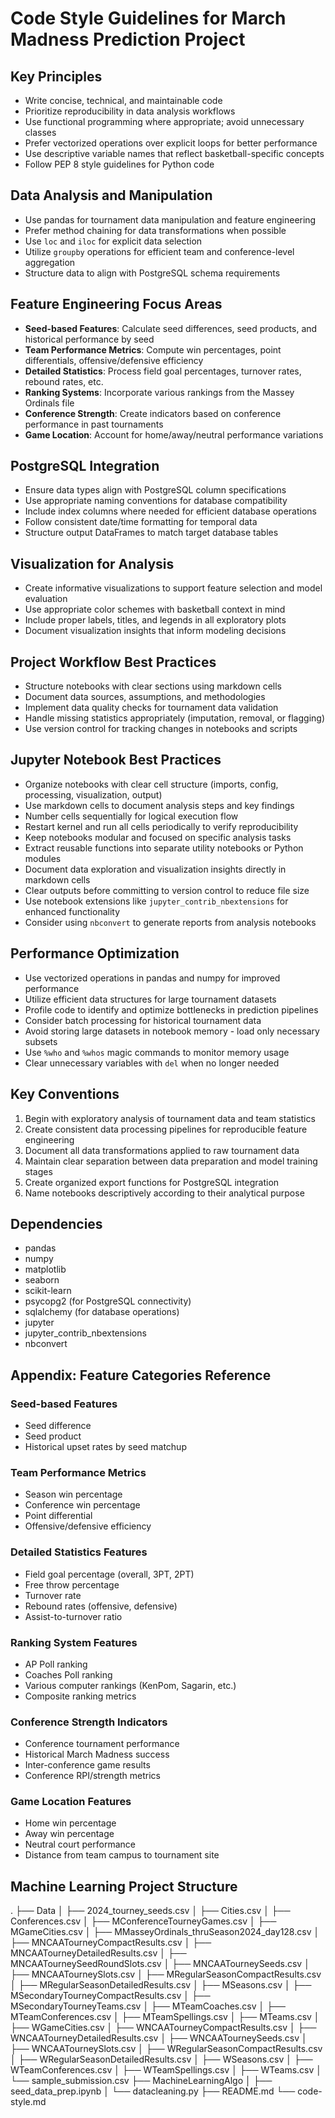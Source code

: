# Code Style Guidelines for March Madness Prediction Project

## Key Principles

- Write concise, technical, and maintainable code
- Prioritize reproducibility in data analysis workflows
- Use functional programming where appropriate; avoid unnecessary classes
- Prefer vectorized operations over explicit loops for better performance
- Use descriptive variable names that reflect basketball-specific concepts
- Follow PEP 8 style guidelines for Python code

## Data Analysis and Manipulation

- Use pandas for tournament data manipulation and feature engineering
- Prefer method chaining for data transformations when possible
- Use `loc` and `iloc` for explicit data selection
- Utilize `groupby` operations for efficient team and conference-level aggregation
- Structure data to align with PostgreSQL schema requirements

## Feature Engineering Focus Areas

- **Seed-based Features**: Calculate seed differences, seed products, and historical performance by seed
- **Team Performance Metrics**: Compute win percentages, point differentials, offensive/defensive efficiency
- **Detailed Statistics**: Process field goal percentages, turnover rates, rebound rates, etc.
- **Ranking Systems**: Incorporate various rankings from the Massey Ordinals file
- **Conference Strength**: Create indicators based on conference performance in past tournaments
- **Game Location**: Account for home/away/neutral performance variations

## PostgreSQL Integration

- Ensure data types align with PostgreSQL column specifications
- Use appropriate naming conventions for database compatibility
- Include index columns where needed for efficient database operations
- Follow consistent date/time formatting for temporal data
- Structure output DataFrames to match target database tables

## Visualization for Analysis

- Create informative visualizations to support feature selection and model evaluation
- Use appropriate color schemes with basketball context in mind
- Include proper labels, titles, and legends in all exploratory plots
- Document visualization insights that inform modeling decisions

## Project Workflow Best Practices

- Structure notebooks with clear sections using markdown cells
- Document data sources, assumptions, and methodologies
- Implement data quality checks for tournament data validation
- Handle missing statistics appropriately (imputation, removal, or flagging)
- Use version control for tracking changes in notebooks and scripts

## Jupyter Notebook Best Practices

- Organize notebooks with clear cell structure (imports, config, processing, visualization, output)
- Use markdown cells to document analysis steps and key findings
- Number cells sequentially for logical execution flow
- Restart kernel and run all cells periodically to verify reproducibility
- Keep notebooks modular and focused on specific analysis tasks
- Extract reusable functions into separate utility notebooks or Python modules
- Document data exploration and visualization insights directly in markdown cells
- Clear outputs before committing to version control to reduce file size
- Use notebook extensions like `jupyter_contrib_nbextensions` for enhanced functionality
- Consider using `nbconvert` to generate reports from analysis notebooks

## Performance Optimization

- Use vectorized operations in pandas and numpy for improved performance
- Utilize efficient data structures for large tournament datasets
- Profile code to identify and optimize bottlenecks in prediction pipelines
- Consider batch processing for historical tournament data
- Avoid storing large datasets in notebook memory - load only necessary subsets
- Use `%who` and `%whos` magic commands to monitor memory usage
- Clear unnecessary variables with `del` when no longer needed

## Key Conventions

1. Begin with exploratory analysis of tournament data and team statistics
2. Create consistent data processing pipelines for reproducible feature engineering
3. Document all data transformations applied to raw tournament data
4. Maintain clear separation between data preparation and model training stages
5. Create organized export functions for PostgreSQL integration
6. Name notebooks descriptively according to their analytical purpose

## Dependencies

- pandas
- numpy
- matplotlib
- seaborn
- scikit-learn
- psycopg2 (for PostgreSQL connectivity)
- sqlalchemy (for database operations)
- jupyter
- jupyter_contrib_nbextensions
- nbconvert

## Appendix: Feature Categories Reference

### Seed-based Features
- Seed difference
- Seed product
- Historical upset rates by seed matchup

### Team Performance Metrics
- Season win percentage
- Conference win percentage
- Point differential
- Offensive/defensive efficiency

### Detailed Statistics Features
- Field goal percentage (overall, 3PT, 2PT)
- Free throw percentage
- Turnover rate
- Rebound rates (offensive, defensive)
- Assist-to-turnover ratio

### Ranking System Features
- AP Poll ranking
- Coaches Poll ranking
- Various computer rankings (KenPom, Sagarin, etc.)
- Composite ranking metrics

### Conference Strength Indicators
- Conference tournament performance
- Historical March Madness success
- Inter-conference game results
- Conference RPI/strength metrics

### Game Location Features
- Home win percentage
- Away win percentage
- Neutral court performance
- Distance from team campus to tournament site

## Machine Learning Project Structure
.
├── Data
│   ├── 2024_tourney_seeds.csv
│   ├── Cities.csv
│   ├── Conferences.csv
│   ├── MConferenceTourneyGames.csv
│   ├── MGameCities.csv
│   ├── MMasseyOrdinals_thruSeason2024_day128.csv
│   ├── MNCAATourneyCompactResults.csv
│   ├── MNCAATourneyDetailedResults.csv
│   ├── MNCAATourneySeedRoundSlots.csv
│   ├── MNCAATourneySeeds.csv
│   ├── MNCAATourneySlots.csv
│   ├── MRegularSeasonCompactResults.csv
│   ├── MRegularSeasonDetailedResults.csv
│   ├── MSeasons.csv
│   ├── MSecondaryTourneyCompactResults.csv
│   ├── MSecondaryTourneyTeams.csv
│   ├── MTeamCoaches.csv
│   ├── MTeamConferences.csv
│   ├── MTeamSpellings.csv
│   ├── MTeams.csv
│   ├── WGameCities.csv
│   ├── WNCAATourneyCompactResults.csv
│   ├── WNCAATourneyDetailedResults.csv
│   ├── WNCAATourneySeeds.csv
│   ├── WNCAATourneySlots.csv
│   ├── WRegularSeasonCompactResults.csv
│   ├── WRegularSeasonDetailedResults.csv
│   ├── WSeasons.csv
│   ├── WTeamConferences.csv
│   ├── WTeamSpellings.csv
│   ├── WTeams.csv
│   └── sample_submission.csv
├── MachineLearningAlgo
│   ├── seed_data_prep.ipynb
│   └── datacleaning.py
├── README.md
└── code-style.md